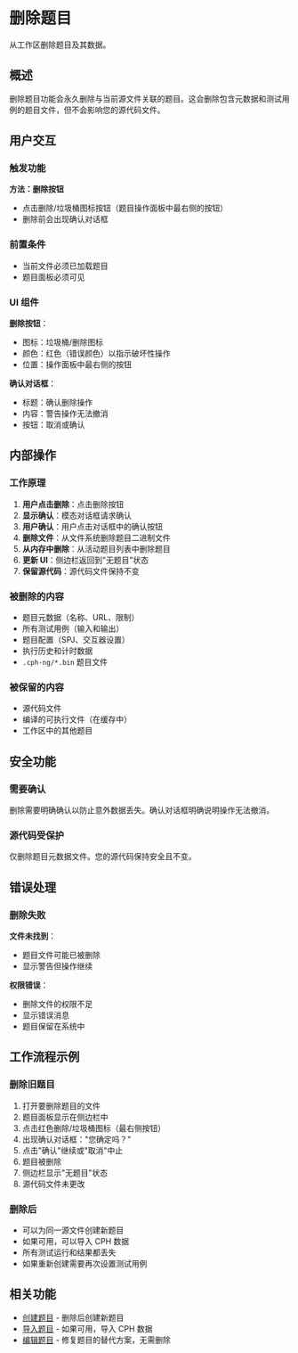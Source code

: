 # 删除题目

从工作区删除题目及其数据。

## 概述

删除题目功能会永久删除与当前源文件关联的题目。这会删除包含元数据和测试用例的题目文件，但不会影响您的源代码文件。

## 用户交互

### 触发功能

**方法：删除按钮**
- 点击删除/垃圾桶图标按钮（题目操作面板中最右侧的按钮）
- 删除前会出现确认对话框

### 前置条件

- 当前文件必须已加载题目
- 题目面板必须可见

### UI 组件

**删除按钮**：
- 图标：垃圾桶/删除图标
- 颜色：红色（错误颜色）以指示破坏性操作
- 位置：操作面板中最右侧的按钮

**确认对话框**：
- 标题：确认删除操作
- 内容：警告操作无法撤消
- 按钮：取消或确认

## 内部操作

### 工作原理

1. **用户点击删除**：点击删除按钮
2. **显示确认**：模态对话框请求确认
3. **用户确认**：用户点击对话框中的确认按钮
4. **删除文件**：从文件系统删除题目二进制文件
5. **从内存中删除**：从活动题目列表中删除题目
6. **更新 UI**：侧边栏返回到"无题目"状态
7. **保留源代码**：源代码文件保持不变

### 被删除的内容

- 题目元数据（名称、URL、限制）
- 所有测试用例（输入和输出）
- 题目配置（SPJ、交互器设置）
- 执行历史和计时数据
- `.cph-ng/*.bin` 题目文件

### 被保留的内容

- 源代码文件
- 编译的可执行文件（在缓存中）
- 工作区中的其他题目

## 安全功能

### 需要确认

删除需要明确确认以防止意外数据丢失。确认对话框明确说明操作无法撤消。

### 源代码受保护

仅删除题目元数据文件。您的源代码保持安全且不变。

## 错误处理

### 删除失败

**文件未找到**：
- 题目文件可能已被删除
- 显示警告但操作继续

**权限错误**：
- 删除文件的权限不足
- 显示错误消息
- 题目保留在系统中

## 工作流程示例

### 删除旧题目

1. 打开要删除题目的文件
2. 题目面板显示在侧边栏中
3. 点击红色删除/垃圾桶图标（最右侧按钮）
4. 出现确认对话框："您确定吗？"
5. 点击"确认"继续或"取消"中止
6. 题目被删除
7. 侧边栏显示"无题目"状态
8. 源代码文件未更改

### 删除后

- 可以为同一源文件创建新题目
- 如果可用，可以导入 CPH 数据
- 所有测试运行和结果都丢失
- 如果重新创建需要再次设置测试用例

## 相关功能

- [创建题目](create-problem.md) - 删除后创建新题目
- [导入题目](import-problem.md) - 如果可用，导入 CPH 数据
- [编辑题目](edit-problem.md) - 修复题目的替代方案，无需删除
